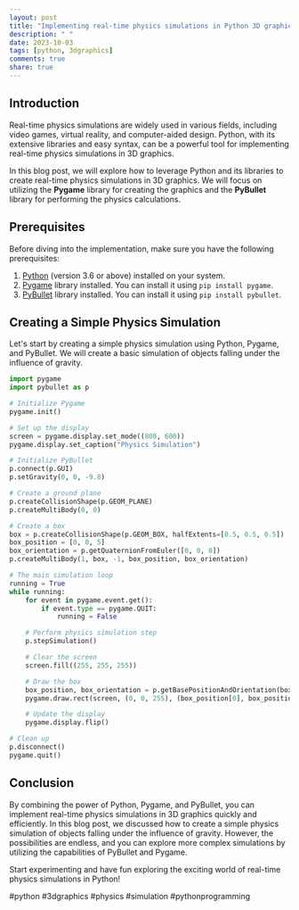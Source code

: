 ```yaml
---
layout: post
title: "Implementing real-time physics simulations in Python 3D graphics"
description: " "
date: 2023-10-03
tags: [python, 3dgraphics]
comments: true
share: true
---
```


## Introduction
Real-time physics simulations are widely used in various fields, including video games, virtual reality, and computer-aided design. Python, with its extensive libraries and easy syntax, can be a powerful tool for implementing real-time physics simulations in 3D graphics.

In this blog post, we will explore how to leverage Python and its libraries to create real-time physics simulations in 3D graphics. We will focus on utilizing the **Pygame** library for creating the graphics and the **PyBullet** library for performing the physics calculations.

## Prerequisites
Before diving into the implementation, make sure you have the following prerequisites:

1. [Python](https://www.python.org/downloads/) (version 3.6 or above) installed on your system.
2. [Pygame](https://www.pygame.org/wiki/GettingStarted) library installed. You can install it using `pip install pygame`.
3. [PyBullet](https://pybullet.org/) library installed. You can install it using `pip install pybullet`.

## Creating a Simple Physics Simulation
Let's start by creating a simple physics simulation using Python, Pygame, and PyBullet. We will create a basic simulation of objects falling under the influence of gravity.

```python
import pygame
import pybullet as p

# Initialize Pygame
pygame.init()

# Set up the display
screen = pygame.display.set_mode((800, 600))
pygame.display.set_caption("Physics Simulation")

# Initialize PyBullet
p.connect(p.GUI)
p.setGravity(0, 0, -9.8)

# Create a ground plane
p.createCollisionShape(p.GEOM_PLANE)
p.createMultiBody(0, 0)

# Create a box
box = p.createCollisionShape(p.GEOM_BOX, halfExtents=[0.5, 0.5, 0.5])
box_position = [0, 0, 5]
box_orientation = p.getQuaternionFromEuler([0, 0, 0])
p.createMultiBody(1, box, -1, box_position, box_orientation)

# The main simulation loop
running = True
while running:
    for event in pygame.event.get():
        if event.type == pygame.QUIT:
            running = False

    # Perform physics simulation step
    p.stepSimulation()

    # Clear the screen
    screen.fill((255, 255, 255))

    # Draw the box
    box_position, box_orientation = p.getBasePositionAndOrientation(box)
    pygame.draw.rect(screen, (0, 0, 255), (box_position[0], box_position[1], 50, 50))

    # Update the display
    pygame.display.flip()

# Clean up
p.disconnect()
pygame.quit()
```

## Conclusion
By combining the power of Python, Pygame, and PyBullet, you can implement real-time physics simulations in 3D graphics quickly and efficiently. In this blog post, we discussed how to create a simple physics simulation of objects falling under the influence of gravity. However, the possibilities are endless, and you can explore more complex simulations by utilizing the capabilities of PyBullet and Pygame.

Start experimenting and have fun exploring the exciting world of real-time physics simulations in Python!

#python #3dgraphics #physics #simulation #pythonprogramming